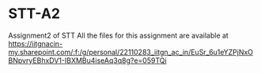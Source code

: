# STT-A2
Assignment2 of STT
All the files for this assignment are available at https://iitgnacin-my.sharepoint.com/:f:/g/personal/22110283_iitgn_ac_in/EuSr_6u1eYZPjNxOBNpvryEBhxDV1-IBXMBu4iseAq3q8g?e=059TQi
